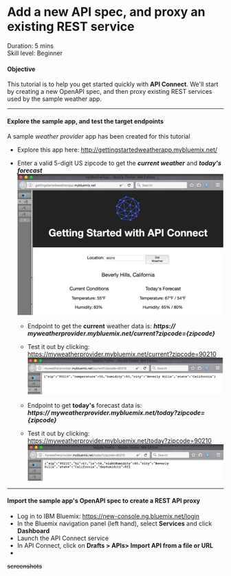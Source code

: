 # Add a new API spec, and proxy an existing REST service
Duration: 5 mins  
Skill level: Beginner  


#### Objective
This tutorial is to help you get started quickly with **API Connect**. We'll start by creating a new OpenAPI spec, and then proxy existing REST services used by the sample weather app.

---


#### Explore the sample app, and test the target endpoints
A sample _weather provider_ app has been created for this tutorial
- Explore this app here: http://gettingstartedweatherapp.mybluemix.net/
- Enter a valid 5-digit US zipcode to get the _**current weather**_ and _**today's forecast**_  
![](images/explore-weatherapp-1.png)

  - Endpoint to get the **current** weather data is:     _**https:// myweatherprovider<span></span>.mybluemix.net/current?zipcode={zipcode}**_
  - Test it out by clicking: https://myweatherprovider.mybluemix.net/current?zipcode=90210  
  ![](images/explore-weatherapp-2.png)

  - Endpoint to get **today's** forecast data is:  
   _**https:// myweatherprovider<span></span>.mybluemix.net/today?zipcode={zipcode}**_
  - Test it out by clicking: https://myweatherprovider.mybluemix.net/today?zipcode=90210  
  ![](images/explore-weatherapp-3.png)


---

#### Import the sample app's OpenAPI spec to create a REST API proxy
- Log in to IBM Bluemix: https://new-console.ng.bluemix.net/login
- In the Bluemix navigation panel (left hand), select **Services** and click **Dashboard**
- Launch the API Connect service
- In API Connect, click on **Drafts > APIs> Import API from a file or URL**
- 

~~screenshots~~
